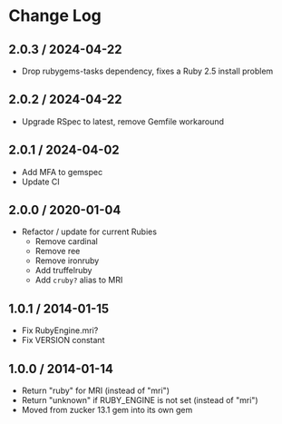 # Change Log

## 2.0.3 / 2024-04-22

* Drop rubygems-tasks dependency, fixes a Ruby 2.5 install problem

## 2.0.2 / 2024-04-22

* Upgrade RSpec to latest, remove Gemfile workaround

## 2.0.1 / 2024-04-02

* Add MFA to gemspec
* Update CI

## 2.0.0 / 2020-01-04

* Refactor / update for current Rubies
  * Remove cardinal
  * Remove ree
  * Remove ironruby
  * Add truffelruby
  * Add `cruby?` alias to MRI

## 1.0.1 / 2014-01-15

* Fix RubyEngine.mri?
* Fix VERSION constant

## 1.0.0 / 2014-01-14

* Return "ruby" for MRI (instead of "mri")
* Return "unknown" if RUBY_ENGINE is not set (instead of "mri")
* Moved from zucker 13.1 gem into its own gem


